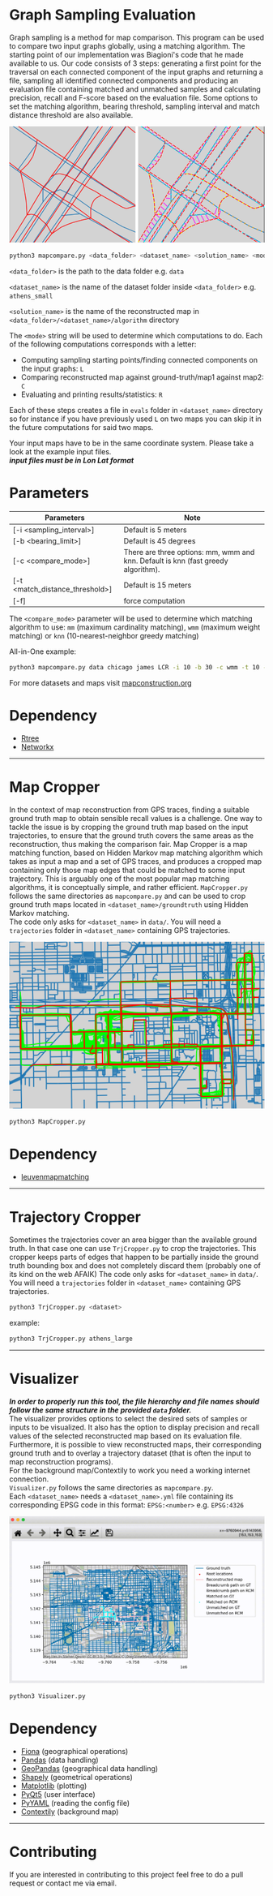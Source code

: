 # Graph Sampling Evaluation

Graph sampling is a method for map comparison. This program can be used to compare two input
graphs globally, using a matching algorithm. The starting point of our implementation was Biagioni's code that he made available to us. Our code consists of 3 steps: generating a first point for the traversal on each connected component of the input graphs and returning a file, sampling all identified connected components and producing an evaluation file containing matched and unmatched samples and
calculating precision, recall and F-score based on the evaluation file. Some options to set the matching algorithm, bearing threshold,
sampling interval and match distance threshold are also available.   

![Berlin_small OSM vs TeleAtlas](https://github.com/Erfanh1995/GraphSamplingToolkit/blob/main/figs/roadmap.png)

```bash
python3 mapcompare.py <data_folder> <dataset_name> <solution_name> <mode>
```   
`<data_folder>` is the path to the data folder e.g. `data`

`<dataset_name>` is the name of the dataset folder inside `<data_folder>` e.g. `athens_small`

`<solution_name>` is the name of the reconstructed map in `<data_folder>/<dataset_name>/algorithm` directory

The `<mode>` string will be used to determine which computations to do. Each of the following computations corresponds with a letter:  
- Computing sampling starting points/finding connected components on the input graphs: `L`
- Comparing reconstructed map against ground-truth/map1 against map2: `C`
- Evaluating and printing results/statistics: `R`

Each of these steps creates a file in `evals` folder in `<dataset_name>` directory so for instance if you have previously used `L` on two maps you can skip it in the future computations for said two maps.   

Your input maps have to be in the same coordinate system. Please take a look at the example input files.  
***input files must be in Lon Lat format***  


# Parameters
Parameters | Note
--------------------- | -------------
[-i <sampling_interval>]  | Default is 5 meters
[-b <bearing_limit>]  | Default is 45 degrees
[-c <compare_mode>] | There are three options: mm, wmm and knn. Default is knn (fast greedy algorithm).
[-t <match_distance_threshold>] | Default is 15 meters
[-f] | force computation

The `<compare_mode>` parameter will be used to determine which matching algorithm to use: `mm` (maximum cardinality matching), `wmm` (maximum weight matching) or `knn` (10-nearest-neighbor greedy matching)   

All-in-One example:
```bash
python3 mapcompare.py data chicago james LCR -i 10 -b 30 -c wmm -t 10 -f
```   
For more datasets and maps visit [mapconstruction.org](http://www.mapconstruction.org/)    
      

# Dependency
* [Rtree](https://pypi.org/project/Rtree/)
* [Networkx](https://pypi.org/project/networkx/)


---


# Map Cropper
In the context of map reconstruction from GPS traces, finding a suitable ground truth map to obtain sensible recall values is a challenge.
One way to tackle the issue is by cropping the ground truth map based on the input trajectories, to ensure that the ground truth covers the same areas as the reconstruction, thus making the comparison fair. Map Cropper is a map matching function, based on Hidden Markov map matching algorithm which takes as input a map and a set of GPS traces, and produces a cropped map containing only those map edges that could be matched to some input trajectory. This is arguably one of the most popular map matching algorithms, it is conceptually simple, and rather efficient. 
`MapCropper.py` follows the same directories as `mapcompare.py` and can be used to crop ground truth maps located in `<dataset_name>/groundtruth` using Hidden Markov matching.      
The code only asks for `<dataset_name>` in `data/`. You will need a `trajectories` folder in `<dataset_name>` containing GPS trajectories.    

![Chicago OSM cropped (red)](https://github.com/Erfanh1995/GraphSamplingToolkit/blob/main/figs/hmm.png)


```bash
python3 MapCropper.py
```

# Dependency
* [leuvenmapmatching](https://pypi.org/project/leuvenmapmatching/)


---


# Trajectory Cropper
Sometimes the trajectories cover an area bigger than the available ground truth. In that case one can use `TrjCropper.py` to crop the trajectories. This cropper keeps parts of edges that happen to be partially inside the ground truth bounding box and does not completely discard them (probably one of its kind on the web AFAIK)
The code only asks for `<dataset_name>` in `data/`. You will need a `trajectories` folder in `<dataset_name>` containing GPS trajectories.

```bash
python3 TrjCropper.py <dataset>
```
example:
```bash
python3 TrjCropper.py athens_large
```   


---


# Visualizer

***In order to properly run this tool, the file hierarchy and file names should follow the same structure in the provided `data` folder.***   
The visualizer provides options to select the desired sets of samples or inputs to be visualized. It also has the option to display precision and recall values of the selected reconstructed map based on its evaluation file. Furthermore, it is possible to view reconstructed maps,  their corresponding ground truth and to overlay a trajectory dataset (that is often the input to map reconstruction programs).   
For the background map/Contextily to work you need a working internet connection.    
`Visualizer.py` follows the same directories as `mapcompare.py`.       
Each `<dataset_name>` needs a `<dataset_name>.yml` file containing its corresponding EPSG code in this format: `EPSG:<number>` e.g. `EPSG:4326`    


![Visualizer](https://github.com/Erfanh1995/GraphSamplingToolkit/blob/main/figs/Legend_picking.gif)      
  
```bash
python3 Visualizer.py
```

# Dependency
* [Fiona](https://pypi.org/project/Fiona/) (geographical operations)
* [Pandas](https://pypi.org/project/pandas/) (data handling)
* [GeoPandas](https://pypi.org/project/geopandas/) (geographical data handling)
* [Shapely](https://pypi.org/project/Shapely/) (geometrical operations)
* [Matplotlib](https://pypi.org/project/matplotlib/) (plotting)
* [PyQt5](https://pypi.org/project/PyQt5/) (user interface)
* [PyYAML](https://pypi.org/project/PyYAML/) (reading the config file)
* [Contextily](https://pypi.org/project/contextily/) (background map)


---

# Contributing

If you are interested in contributing to this project feel free to do a pull request or contact me via email.
